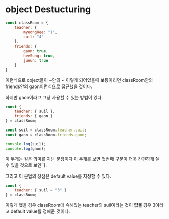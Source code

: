 # object Destucturing

``` js
const classRoom = {
    teacher: {
        myeongHee: "1",
        suil: "4"
    },
    friends: {
        gaon: true,
        heeSung: true,
        jueun: true
    }
}
```

이런식으로 object들이 ~안의 ~ 이렇게 되어있을때 보통이라면
classRoom안의 friends안의 gaon이런식으로 접근했을 것이다.

하지만 gaon이라고 그냥 사용할 수 있는 방법이 있다.

``` js
const {
    teacher: { suil },
    friends: { gaon }
} = classRoom;

const suil = classRoom.teacher.suil;
const gaon = classRoom.friends.gaon;

console.log(suil);
console.log(gaon);
```

이 두개는 같은 의미를 지닌 문장이다 이 두개를 보면 첫번째 구문이 더욱 간편하게 쓸 수 있을 것으로 보인다.

그리고 이 문법의 장점은 default value를 지정할 수 있다.

``` js
const {
    teacher: { suil = "3" }
} = classRoom;
```

이렇게 했을 경우 classRoom에 속해있는 teacher의 suil이라는 것이 **없을** 경우 3이라고 default value를 정해준 것이다.